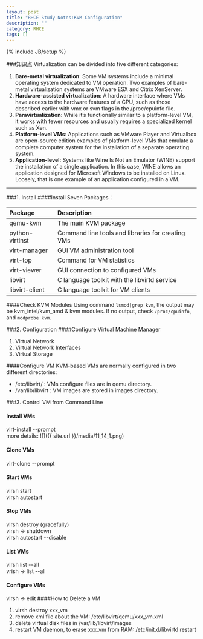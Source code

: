 ```yaml
---
layout: post
title: "RHCE Study Notes:KVM Configuration"
description: ""
category: RHCE
tags: []
---
```

{% include JB/setup %}

###知识点
Virtualization can be divided into five different categories:

1. **Bare-metal virtualization**:  Some VM systems include a minimal operating system dedicated to VM operation. Two examples of bare-metal virtualization systems are VMware ESX and Citrix XenServer.
2. **Hardware-assisted virtualization**: A hardware interface where VMs have access to the hardware features of a CPU, such as those described earlier with vmx or svm flags in the /proc/cpuinfo file.
3. **Paravirtualization**: While it’s functionally similar to a platform-level VM, it works with fewer resources and usually requires a specialized kernel such as Xen.
4. **Platform-level VMs**: Applications such as VMware Player and Virtualbox
are open-source edition examples of platform-level VMs that emulate a
complete computer system for the installation of a separate operating system.
5. **Application-level**: Systems like Wine Is Not an Emulator (WINE) support the installation of a single application. In this case, WINE allows an application designed for Microsoft Windows to be installed on Linux. Loosely, that is one example of an application configured in a VM.

---
###1. Install
####Install Seven Packages：

Package| Description
:---------|:----------
qemu-kvm |The main KVM package
python-virtinst | Command line tools and libraries for creating VMs
virt-manager | GUI VM administration tool
virt-top | Command for VM statistics
virt-viewer | GUI connection to configured VMs
libvirt | C language toolkit with the libvirtd service
libvirt-client | C language toolkit for VM clients

####Check KVM Modules
Using command `lsmod|grep kvm`, the output may be kvm\_intel/kvm\_amd & kvm modules. 
If no output, check `/proc/cpuinfo`, and `modprobe kvm`.

###2. Configuration
####Configure Virtual Machine Manager

1. Virtual Network
2. Virtual Network Interfaces
3. Virtual Storage

####Configure VM
KVM-based VMs are normally configured in two different directories: 

+ /etc/libvirt/ : VMs configure files are in qemu directory.
+ /var/lib/libvirt : VM images are stored in images directory.

###3. Control VM from Command Line
#### Install VMs
virt-install --prompt  
more details: 
![]({{ site.url }}/media/11_14_1.png)
#### Clone VMs
virt-clone --prompt
#### Start VMs
virsh start <domain>  
virsh autostart <domain> 
#### Stop VMs
virsh destroy (gracefully)  
virsh -> shutdown <domain>  
virsh autostart --disable <domain>
#### List VMs
virsh list --all  
vrish -> list --all
#### Configure VMs
virsh -> edit <domain>
####How to Delete a VM
1. virsh destroy xxx_vm
2. remove xml file about the VM: /etc/libvirt/qemu/xxx_vm.xml 
3. delete virtual disk files in /var/lib/libvirt/images
4. restart VM daemon, to erase xxx_vm from RAM: /etc/init.d/libvirtd restart
